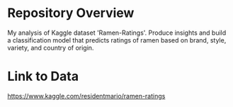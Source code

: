 # Repository Overview
My analysis of Kaggle dataset 'Ramen-Ratings'. Produce insights and build a classification model that predicts ratings of ramen based on brand, style, variety, and country of origin.

# Link to Data
https://www.kaggle.com/residentmario/ramen-ratings